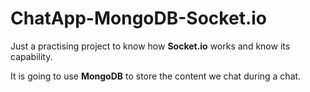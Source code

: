 # ChatApp-MongoDB-Socket.io

Just a practising project to know how **Socket.io** works and know its capability.

It is going to use **MongoDB** to store the content we chat during a chat.
